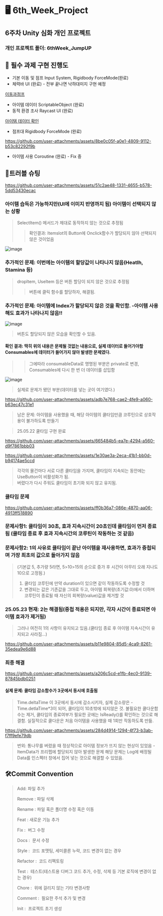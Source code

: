 # 🖥️ 6th_Week_Project
## 6주차 Unity 심화 개인 프로젝트
### 개인 프로젝트 폴더: 6thWeek_JumpUP


## 📖 필수 과제 구현 진행도

- 기본 이동 및 점프 Input System, Rigidbody ForceMode(완료)
- 체력바 UI (완료) - 전부 끝나면 낙하대미지 구현 예정
  
[이동과점프](https://github.com/user-attachments/assets/ff9a429d-3ab6-435f-aee3-9e558145761b)

- 아이템 데이터 ScriptableObject (완료)
- 동적 환경 조사 Raycast UI (완료)

[아이템 데이터 확인](https://github.com/user-attachments/assets/af4f1f31-5e82-4bf6-a0b2-7d566c068cca)


  
- 점프대 Rigidbody ForceMode (완료)


https://github.com/user-attachments/assets/8be0c05f-a0e1-4809-9112-b53c82292f9b



- 아이템 사용 Coroutine (완료) - Fix 중

## 🤯트러블 슈팅
https://github.com/user-attachments/assets/51c2ae48-1331-4655-b578-5dd53430ecac

### 아이템 습득은 가능하지만(UI에 이미지 반영까지 됨) 아이템이 선택되지 않는 상황   
> SelectItem() 메서드가 제대로 동작하지 않는 것으로 추정됨   
> >확인결과: Itemslot의 Button에 Onclick함수가 할당되지 않아 선택되지 않은 것이었음

![image](https://github.com/user-attachments/assets/d63fa0a9-a1f7-4c55-a27c-2b8bed8bfe26)

### 추가적인 문제: 이번에는 아이템의 할당값이 나타나지 않음(Heatlh, Stamina 등)   
>  dropItem, UseItem 등은 버튼 할당이 되지 않은 것으로 추정됨   
> > 버튼에 클릭 함수를 할당하자, 해결됨.

   
### 추가적인 문제: 아이템에 Index가 할당되지 않은 것을 확인함. -아이템 사용해도 효과가 나타나지 않음!!  
![image](https://github.com/user-attachments/assets/25f6697a-f3d9-4ee4-9af6-83e3d6a2acae)
>
> 버튼도 할당되지 않은 모습을 확인할 수 있음.   
#### 확인 결과: 딱히 위의 내용은 문제될 것없는 내용으로, 실제 데이터로 들어가야할 Consumables에 데이터가 들어가지 않아 발생한 문제였다.   
> >그에따라 consumableData로 명명된 부분은 private로 변경, Consumables에 다시 한 번 더 데이터를 삽입함   

![image](https://github.com/user-attachments/assets/7af410ea-c505-47f6-98fb-13a6188812c1)   
> 실제로 문제가 됐던 부분(데이터를 넣는 곳이 여기였다.)   

https://github.com/user-attachments/assets/adb7e768-cae2-4fe9-a060-b63ec47c31e1
> 남은 문제: 아이템을 사용했을 때, 해당 아이템의 쿨타임만큼 코루틴으로 상호작용이 불가하도록 만들기

> 25.05.22 쿨타임 구현 완료
> 

https://github.com/user-attachments/assets/665484b5-ea7e-4294-a560-d9f7861bbb03

https://github.com/user-attachments/assets/1e30ae3a-2eca-41b1-bb0d-b94174ae5ccd

> 각각의 물건마다 서로 다른 쿨타임을 가지며, 쿨타임이 지속되는 동안에는 UseButton이 비활성화가 됨.   
> 버렸다가 다시 주워도 쿨타임이 초기화 되지 않고 유지됨.
>

### 쿨타임 문제


https://github.com/user-attachments/assets/ff0b36a7-086e-4870-aa06-4913ff518890

### 문제사항1: 쿨타임이 30초, 효과 지속시간이 20초인데 쿨타임이 먼저 종료됨 (쿨타임 종료 후 효과 지속시간의 코루틴이 작동하는 것 같음)   
### 문제사항2: 1의 사유로 쿨타임이 끝난 아이템을 재사용하면, 효과가 중첩되며 가장 최초의 값으로 돌아가지 않음
> (기본값 5, 추가량 5라면, 5>10>15의 순으로 증가 후 시간이 아무리 오래 지나도 10으로 고정됨.)
> 1. 쿨타임 코루틴에 만약 duration이 있으면 같이 작동하도록 수정할 것
> 2. 변경되는 값은 기존값을 그대로 두고, 아이템 회복량(초기값:0)에서 더하며 코루틴이 종료될 때 자신의 회복량(value)값을 제거할 것


### 25.05.23 현재: 2는 해결됨(중첩 적용은 되지만, 각자 시간이 종료되면 아이템 효과가 제거됨)   
> 그러나 여전히 1의 사항이 유지되고 있음.(쿨타임 종료 후 아이템 지속시간이 유지되고 사라짐...)
> 
https://github.com/user-attachments/assets/b11e9804-85d5-4ca9-8261-35edea9e6d88

### 최종 해결


https://github.com/user-attachments/assets/a206c5cd-e1fb-4ec0-9139-87845bdb0251

#### 실제 문제: 쿨타임 감소함수가 3곳에서 동시에 호출됨
> Time.deltaTime 이 3곳에서 동시에 감소시키자, 실제 감소량은 -Time.detlaTime*3이 되어, 쿨타임이 10초밖에 되지않은 것.
> 불필요한 쿨다운함수는 제거, 쿨타임의 종료여부가 필요한 곳에는 IsReady()를 확인하는 것으로 해결함.
> 실질적으로 쿨다운은 처음 아이템을 사용했을 때 1회만 작동하도록 만듦.





https://github.com/user-attachments/assets/284d4914-1294-4f73-b3ab-f7ff9efe79db


> 번외:
> 통나무를 버렸을 때 정상적으로 아이템 정보가 뜨지 않는 현상이 있었음 - ItemData가 프리펩에 할당되지 않아 발생한 문제
> 해당 문제는 Log에 배정될 Data를 인스펙터 창에서 집어 넣는 것으로 해결할 수 있었음.




## 🛠️Commit Convention
> Add:
파일 추가
> 
> Remove :
파일 삭제
> 
> Rename :
파일 혹은 폴더명 수정 혹은 이동
> 
> Feat :
새로운 기능 추가
> 
> Fix : 
버그 수정
> 
> Docs : 
문서 수정
> 
> Style : 
코드 포맷팅, 세미콜론 누락, 코드 변경이 없는 경우
> 
> Refactor : 
코드 리펙토링
> 
> Test : 
테스트(테스트용 디버그 코드 추가, 수정, 삭제 등 기본 로직에 변경이 없는 경우)
> 
> Chore : 
위에 걸리지 않는 기타 변경사항   
> 
> Comment : 
필요한 주석 추가 및 변경   
> 
> Init : 
프로젝트 초기 생성


